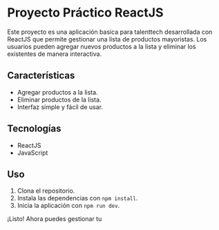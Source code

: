 # Proyecto Práctico ReactJS

Este proyecto es una aplicación basica para talenttech desarrollada con ReactJS que permite gestionar una lista de productos mayoristas. Los usuarios pueden agregar nuevos productos a la lista y eliminar los existentes de manera interactiva.

## Características

- Agregar productos a la lista.
- Eliminar productos de la lista.
- Interfaz simple y fácil de usar.

## Tecnologías

- ReactJS
- JavaScript

## Uso

1. Clona el repositorio.
2. Instala las dependencias con `npm install`.
3. Inicia la aplicación con `npm run dev`.

¡Listo! Ahora puedes gestionar tu
